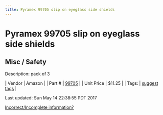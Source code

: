 ```yaml
---
title: Pyramex 99705 slip on eyeglass side shields
---
```


# Pyramex 99705 slip on eyeglass side shields
## Misc / Safety
Description: 	pack of 3 

| Vendor | Amazon | 
| Part # | [99705](http://www.amazon.com/dp/B00MEG33TS?psc=1) | 
| Unit Price | $11.25 | 
| Tags: | [suggest tags](https://docs.google.com/forms/d/e/1FAIpQLSeWyY8v3RgOty-MyWmh9U0iivNYN_molChYyS-0U-o-kOAv_g/viewform) | 

Last updated: Sun May 14 22:38:55 PDT 2017

 [Incorrect/Incomplete information?](https://docs.google.com/forms/d/e/1FAIpQLSeWyY8v3RgOty-MyWmh9U0iivNYN_molChYyS-0U-o-kOAv_g/viewform)